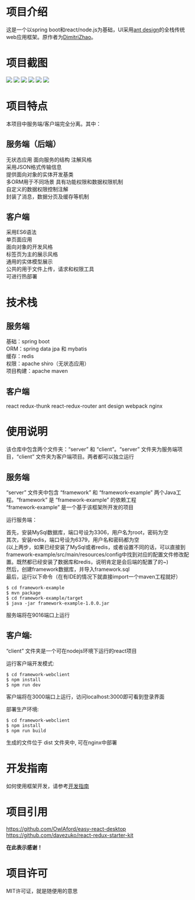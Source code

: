 # 项目介绍

这是一个以spring boot和react/node.js为基础，UI采用<a href="https://ant.design/index-cn">ant design</a>的全栈传统web应用框架。原作者为[DimitriZhao](https://github.com/DimitriZhao)。

             
# 项目截图       
<img src="https://github.com/DimitriZhao/screenshots/blob/master/sinosteel/framework0.png" />      
<img src="https://github.com/DimitriZhao/screenshots/blob/master/sinosteel/framework1.png" />  
<img src="https://github.com/DimitriZhao/screenshots/blob/master/sinosteel/framework2.png" />  
<img src="https://github.com/DimitriZhao/screenshots/blob/master/sinosteel/framework3.png" />  
<img src="https://github.com/DimitriZhao/screenshots/blob/master/sinosteel/framework4.png" />       
<img src="https://github.com/DimitriZhao/screenshots/blob/master/sinosteel/framework5.png" />   
                          
# 项目特点

本项目中服务端/客户端完全分离。其中：

## 服务端（后端）
无状态应用
面向服务的结构
注解风格       
采用JSON格式传输信息         
提供面向对象的实体开发基类        
多ORM用于不同场景
具有功能权限和数据权限机制        
自定义的数据权限控制注解        
封装了消息，数据分页及缓存等机制          

## 客户端
采用ES6语法   
单页面应用    
面向对象的开发风格      
标签页为主的展示风格    
通用的实体模型展示      
公共的用于文件上传，请求和权限工具             
可进行热部署          

# 技术栈
## 服务端   
基础：spring boot    
ORM：spring data jpa 和 mybatis        
缓存：redis      
权限：apache shiro（无状态应用）    
项目构建：apache maven      

## 客户端
react
redux-thunk 
react-redux-router
ant design
webpack
nginx

# 使用说明
该仓库中包含两个文件夹：“server” 和 “client”。“server” 文件夹为服务端项目，“client” 文件夹为客户端项目。两者都可以独立运行

## 服务端
“server” 文件夹中包含 “framework” 和 “framework-example” 两个Java工程。“framework” 是 “framework-example” 的依赖工程  
“framework-example” 是一个基于该框架所开发的项目 

运行服务端：

首先，安装MySql数据库，端口号设为3306，用户名为root，密码为空     
其次，安装redis，端口号设为6379，用户名和密码都为空         
(以上两步，如果已经安装了MySql或者redis，或者设置不同的话，可以直接到framework-example/src/main/resources/config中找到对应的配置文件修改配置。既然都已经安装了数据库和redis，说明肯定是会后端的配置了的~)                  
然后，创建framework数据库，并导入framework.sql         
最后，运行以下命令（在有IDE的情况下就直接import一个maven工程就好）      
                     
```             
$ cd framework-example               
$ mvn package              
$ cd framework-example/target               
$ java -jar framework-example-1.0.0.jar       
```               

服务端将在9016端口上运行             
                   
## 客户端:
“client” 文件夹是一个可在nodejs环境下运行的react项目 

运行客户端开发模式:  

```            
$ cd framework-webclient
$ npm install             
$ npm run dev            
```           
               
客户端将在3000端口上运行，访问localhost:3000即可看到登录界面                  
                
部署生产环境:  

```                  
$ cd framework-webclient                 
$ npm install                     
$ npm run build         
```                       

生成的文件位于 dist 文件夹中, 可在nginx中部署                  

# 开发指南
如何使用框架开发，请参考<a href="https://github.com/caochun/sinosteel/blob/master/README-Dev_Guide.md">开发指南</a>

# 项目引用                 
https://github.com/OwlAford/easy-react-desktop                          
https://github.com/davezuko/react-redux-starter-kit                

**在此表示感谢！**        

# 项目许可
MIT许可证，就是随便用的意思             